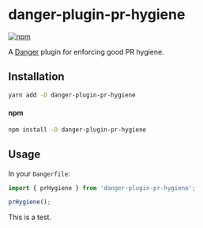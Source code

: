 # danger-plugin-pr-hygiene

[![npm](https://img.shields.io/npm/v/danger-plugin-pr-hygiene.svg?maxAge=3600)](https://www.npmjs.com/package/danger-plugin-pr-hygiene)

A [Danger](https://danger.systems/js/) plugin for enforcing good PR hygiene.

## Installation

```sh
yarn add -D danger-plugin-pr-hygiene
```

#### npm

```sh
npm install -D danger-plugin-pr-hygiene
```

## Usage

In your `Dangerfile`:

```ts
import { prHygiene } from 'danger-plugin-pr-hygiene';

prHygiene();
```

This is a test.
